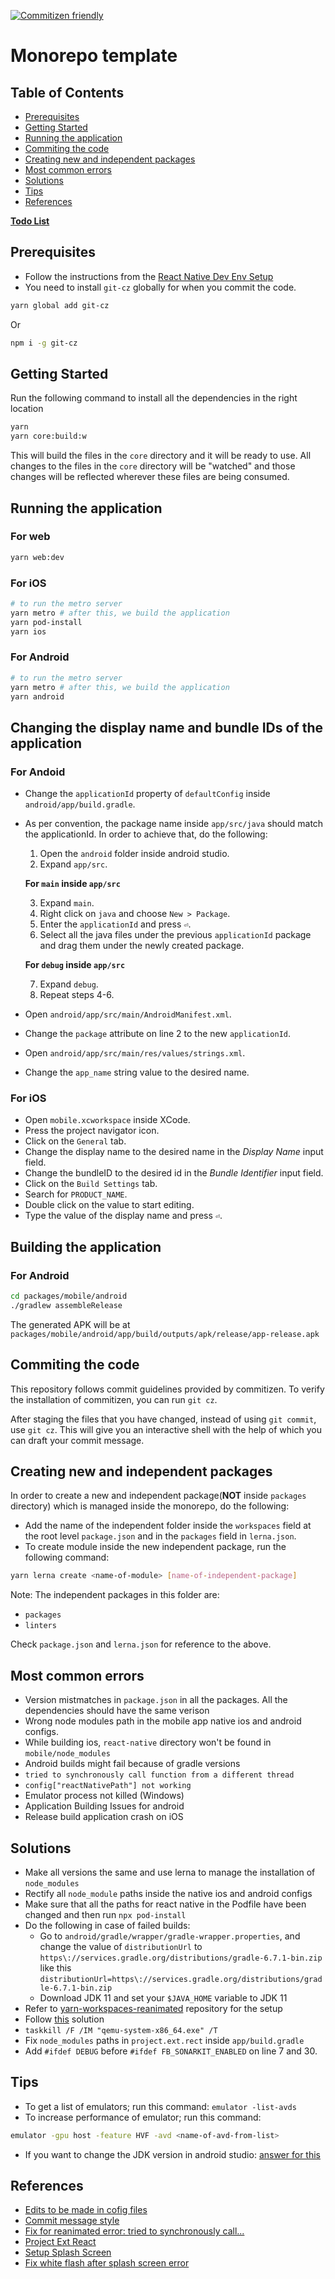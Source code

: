 [![Commitizen friendly](https://img.shields.io/badge/commitizen-friendly-brightgreen.svg)](http://commitizen.github.io/cz-cli/)

# Monorepo template

## Table of Contents

- [Prerequisites](#prerequisites)
- [Getting Started](#getting-started)
- [Running the application](#running-the-application)
- [Commiting the code](#commiting-the-code)
- [Creating new and independent packages](#creating-new-and-independent-packages)
- [Most common errors](#most-common-errors)
- [Solutions](#solutions)
- [Tips](#tips)
- [References](#references)

**[Todo List](./TODO)**

## Prerequisites

- Follow the instructions from the [React Native Dev Env Setup](https://reactnative.dev/docs/0.64/environment-setup#installing-dependencies)
- You need to install `git-cz` globally for when you commit the code.

```bash
yarn global add git-cz
```

Or

```bash
npm i -g git-cz
```

## Getting Started

Run the following command to install all the dependencies in the right location

```bash
yarn
yarn core:build:w
```

This will build the files in the `core` directory and it will be ready to use. All changes to the files in the `core` directory will be "watched" and those changes will be reflected wherever these files are being consumed.

## Running the application

### For web

```bash
yarn web:dev
```

### For iOS

```bash
# to run the metro server
yarn metro # after this, we build the application
yarn pod-install
yarn ios
```

### For Android

```bash
# to run the metro server
yarn metro # after this, we build the application
yarn android
```

## Changing the display name and bundle IDs of the application

### For Andoid

- Change the `applicationId` property of `defaultConfig` inside `android/app/build.gradle`.
- As per convention, the package name inside `app/src/java` should match the applicationId. In order to achieve that, do the following:

  1. Open the `android` folder inside android studio.
  2. Expand `app/src`.

  **For `main` inside `app/src`**

  3. Expand `main`.
  4. Right click on `java` and choose `New > Package`.
  5. Enter the `applicationId` and press `⏎`.
  6. Select all the java files under the previous `applicationId` package and drag them under the newly created package.

  **For `debug` inside `app/src`**

  7. Expand `debug`.
  8. Repeat steps 4-6.

- Open `android/app/src/main/AndroidManifest.xml`.
- Change the `package` attribute on line 2 to the new `applicationId`.
- Open `android/app/src/main/res/values/strings.xml`.
- Change the `app_name` string value to the desired name.

### For iOS

- Open `mobile.xcworkspace` inside XCode.
- Press the project navigator icon.
- Click on the `General` tab.
- Change the display name to the desired name in the _Display Name_ input field.
- Change the bundleID to the desired id in the _Bundle Identifier_ input field.
- Click on the `Build Settings` tab.
- Search for `PRODUCT_NAME`.
- Double click on the value to start editing.
- Type the value of the display name and press `⏎`.

## Building the application

### For Android

```bash
cd packages/mobile/android
./gradlew assembleRelease
```

The generated APK will be at `packages/mobile/android/app/build/outputs/apk/release/app-release.apk`

## Commiting the code

This repository follows commit guidelines provided by commitizen. To verify the installation of commitizen, you can run `git cz`.

After staging the files that you have changed, instead of using `git commit`, use `git cz`. This will give you an interactive shell with the help of which you can draft your commit message.

## Creating new and independent packages

In order to create a new and independent package(**NOT** inside `packages` directory) which is managed inside the monorepo, do the following:

- Add the name of the independent folder inside the `workspaces` field at the root level `package.json` and in the `packages` field in `lerna.json`.
- To create module inside the new independent package, run the following command:

```bash
yarn lerna create <name-of-module> [name-of-independent-package]
```

Note: The independent packages in this folder are:

- `packages`
- `linters`

Check `package.json` and `lerna.json` for reference to the above.

## Most common errors

- Version mistmatches in `package.json` in all the packages. All the dependencies should have the same verison
- Wrong node modules path in the mobile app native ios and android configs.
- While building ios, `react-native` directory won't be found in `mobile/node_modules`
- Android builds might fail because of gradle versions
- `tried to synchronously call function from a different thread`
- `config["reactNativePath"] not working`
- Emulator process not killed (Windows)
- Application Building Issues for android
- Release build application crash on iOS

## Solutions

- Make all versions the same and use lerna to manage the installation of `node_modules`
- Rectify all `node_module` paths inside the native ios and android configs
- Make sure that all the paths for react native in the Podfile have been changed and then run `npx pod-install`
- Do the following in case of failed builds:
  - Go to `android/gradle/wrapper/gradle-wrapper.properties`, and change the value of `distributionUrl` to `https\://services.gradle.org/distributions/gradle-6.7.1-bin.zip` like this `distributionUrl=https\://services.gradle.org/distributions/gradle-6.7.1-bin.zip`
  - Download JDK 11 and set your `$JAVA_HOME` variable to JDK 11
- Refer to [yarn-workspaces-reanimated](https://github.com/nikolaigeorgie/yarn-workspaces-reanimated) repository for the setup
- Follow [this](https://github.com/facebook/react-native/issues/29371#issuecomment-658523434) solution
- `taskkill /F /IM "qemu-system-x86_64.exe" /T`
- Fix `node_modules` paths in `project.ext.rect` inside `app/build.gradle`
- Add `#ifdef DEBUG` before `#ifdef FB_SONARKIT_ENABLED` on line 7 and 30.

## Tips

- To get a list of emulators; run this command: `emulator -list-avds`
- To increase performance of emulator; run this command:

```bash
emulator -gpu host -feature HVF -avd <name-of-avd-from-list>
```

- If you want to change the JDK version in android studio: [answer for this](https://stackoverflow.com/a/67414820/7879090)

## References

- [Edits to be made in cofig files](https://medium.com/@ratebseirawan/react-native-0-63-monorepo-walkthrough-36ea27d95e26)
- [Commit message style](https://github.com/angular/angular.js/blob/master/DEVELOPERS.md#type)
- [Fix for reanimated error: tried to synchronously call...](https://github.com/software-mansion/react-native-reanimated/issues/1720#issuecomment-789287795)
- [Project Ext React](https://github.com/facebook/react-native/blob/4305a291a9408ca65847994bbec42f1fbc97071d/RNTester/android/app/build.gradle)
- [Setup Splash Screen](https://www.youtube.com/watch?v=H0CC1UsvjDQ)
- [Fix white flash after splash screen error](https://aryan-mittal.medium.com/react-native-fix-blank-flash-after-splash-screen-70fce075423f)
